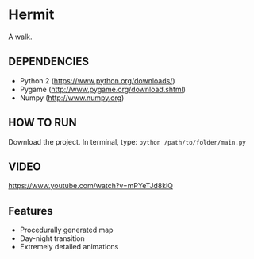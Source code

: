 # Hermit
A walk.

## DEPENDENCIES
* Python 2 (https://www.python.org/downloads/)
* Pygame (http://www.pygame.org/download.shtml)
* Numpy (http://www.numpy.org)

## HOW TO RUN
Download the project. In terminal, type:
`python /path/to/folder/main.py`


## VIDEO
https://www.youtube.com/watch?v=mPYeTJd8klQ

## Features
* Procedurally generated map
* Day-night transition
* Extremely detailed animations

